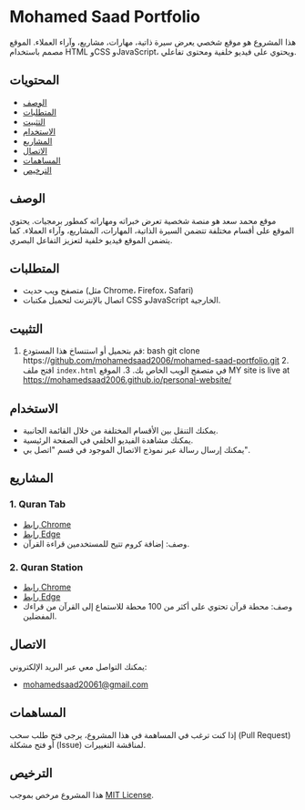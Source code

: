 # Mohamed Saad Portfolio

هذا المشروع هو موقع شخصي يعرض سيرة ذاتية، مهارات، مشاريع، وآراء العملاء. الموقع مصمم باستخدام HTML وCSS وJavaScript، ويحتوي على فيديو خلفية ومحتوى تفاعلي.

## المحتويات

- [الوصف](#الوصف)
- [المتطلبات](#المتطلبات)
- [التثبيت](#التثبيت)
- [الاستخدام](#الاستخدام)
- [المشاريع](#المشاريع)
- [الاتصال](#الاتصال)
- [المساهمات](#المساهمات)
- [الترخيص](#الترخيص)

## الوصف

موقع محمد سعد هو منصة شخصية تعرض خبراته ومهاراته كمطور برمجيات. يحتوي الموقع على أقسام مختلفة تتضمن السيرة الذاتية، المهارات، المشاريع، وآراء العملاء. كما يتضمن الموقع فيديو خلفية لتعزيز التفاعل البصري.

## المتطلبات

- متصفح ويب حديث (مثل Chrome، Firefox، Safari)
- اتصال بالإنترنت لتحميل مكتبات CSS وJavaScript الخارجية.

## التثبيت

1. قم بتحميل أو استنساخ هذا المستودع:
bash 
   git clone https://[github.com/mohamedsaad2006/mohamed-saad-portfolio.git](https://github.com/mohamedsaad2006/personal-website)
   2. افتح ملف `index.html` في متصفح الويب الخاص بك.
   3. الموقع
  MY site is live at https://mohamedsaad2006.github.io/personal-website/
      

## الاستخدام

- يمكنك التنقل بين الأقسام المختلفة من خلال القائمة الجانبية.
- يمكنك مشاهدة الفيديو الخلفي في الصفحة الرئيسية.
- يمكنك إرسال رسالة عبر نموذج الاتصال الموجود في قسم "اتصل بي".

## المشاريع

### 1. Quran Tab
- [رابط Chrome](http://bit.ly/qt-chrome)
- [رابط Edge](http://bit.ly/qt-chrome)
- وصف: إضافة كروم تتيح للمستخدمين قراءة القرآن.

### 2. Quran Station
- [رابط Chrome](http://bit.ly/qs-chrome)
- [رابط Edge](http://bit.ly/quran-satation-edge)
- وصف: محطة قرآن تحتوي على أكثر من 100 محطة للاستماع إلى القرآن من قراءك المفضلين.

## الاتصال

يمكنك التواصل معي عبر البريد الإلكتروني:
- [mohamedsaad20061@gmail.com](mailto:mohamedsaad20061@gmail.com)

## المساهمات

إذا كنت ترغب في المساهمة في هذا المشروع، يرجى فتح طلب سحب (Pull Request) أو فتح مشكلة (Issue) لمناقشة التغييرات.

## الترخيص

هذا المشروع مرخص بموجب [MIT License](LICENSE).
